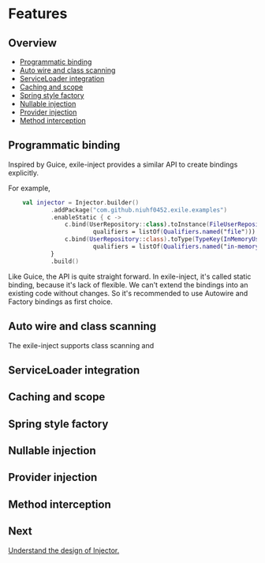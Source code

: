 Features
========

## Overview

* [Programmatic binding](#programmatic-binding)
* [Auto wire and class scanning](#auto-wire-and-class-scanning)
* [ServiceLoader integration](#serviceloader-integration)
* [Caching and scope](#caching-and-scope)
* [Spring style factory](#spring-style-factory)
* [Nullable injection](#nullable-injection)
* [Provider injection](#provider-injection)
* [Method interception](#method-interception)

## Programmatic binding

Inspired by Guice, exile-inject provides a similar API to create bindings explicitly.

For example,

```kotlin
    val injector = Injector.builder()
            .addPackage("com.github.niuhf0452.exile.examples")
            .enableStatic { c ->
                c.bind(UserRepository::class).toInstance(FileUserRepository(),
                        qualifiers = listOf(Qualifiers.named("file")))
                c.bind(UserRepository::class).toType(TypeKey(InMemoryUserRepository::class),
                        qualifiers = listOf(Qualifiers.named("in-memory")))
            }
            .build()
```

Like Guice, the API is quite straight forward. In exile-inject, it's called static binding, because
it's lack of flexible. We can't extend the bindings into an existing code without changes. So it's recommended
to use Autowire and Factory bindings as first choice.

## Auto wire and class scanning

The exile-inject supports class scanning and 


## ServiceLoader integration

## Caching and scope

## Spring style factory

## Nullable injection

## Provider injection

## Method interception

## Next

[Understand the design of Injector.](design.md)

